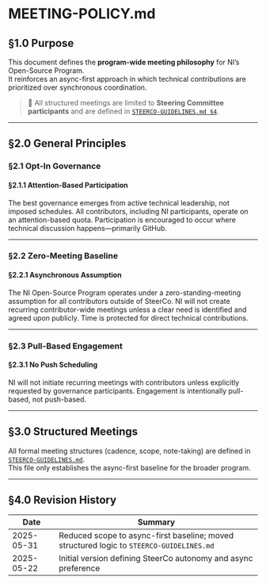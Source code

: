 # MEETING-POLICY.md

## §1.0 Purpose

This document defines the **program-wide meeting philosophy** for NI’s Open-Source Program.  
It reinforces an async-first approach in which technical contributions are prioritized over synchronous coordination.

> 🛑 All structured meetings are limited to **Steering Committee participants** and are defined in [`STEERCO-GUIDELINES.md §4`](./STEERCO-GUIDELINES.md#§4-meeting-policy).

---

## §2.0 General Principles

### §2.1 Opt-In Governance

#### §2.1.1 Attention-Based Participation
The best governance emerges from active technical leadership, not imposed schedules. All contributors, including NI participants, operate on an attention-based quota. Participation is encouraged to occur where technical discussion happens—primarily GitHub.

---

### §2.2 Zero-Meeting Baseline

#### §2.2.1 Asynchronous Assumption
The NI Open-Source Program operates under a zero-standing-meeting assumption for all contributors outside of SteerCo. NI will not create recurring contributor-wide meetings unless a clear need is identified and agreed upon publicly. Time is protected for direct technical contributions.

---

### §2.3 Pull-Based Engagement

#### §2.3.1 No Push Scheduling
NI will not initiate recurring meetings with contributors unless explicitly requested by governance participants. Engagement is intentionally pull-based, not push-based.

---

## §3.0 Structured Meetings

All formal meeting structures (cadence, scope, note-taking) are defined in [`STEERCO-GUIDELINES.md`](./STEERCO-GUIDELINES.md).  
This file only establishes the async-first baseline for the broader program.

---

## §4.0 Revision History

| Date       | Summary                                  |
|------------|------------------------------------------|
| 2025-05-31 | Reduced scope to async-first baseline; moved structured logic to `STEERCO-GUIDELINES.md` |
| 2025-05-22 | Initial version defining SteerCo autonomy and async preference |
